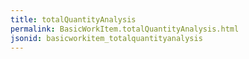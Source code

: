 ```yaml
---
title: totalQuantityAnalysis
permalink: BasicWorkItem.totalQuantityAnalysis.html
jsonid: basicworkitem_totalquantityanalysis
---
```

